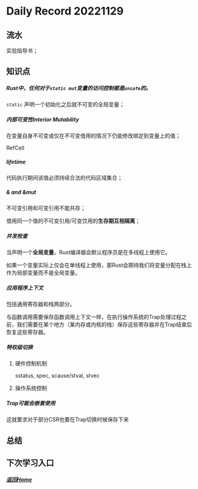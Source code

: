 
Daily Record 20221129
=====================

## 流水

实验指导书；



## 知识点

##### Rust中，任何对于`static mut`变量的访问控制都是`unsafe`的。

`static` 声明一个初始化之后就不可变的全局变量；

##### 内部可变性Interior Mutability

在变量自身不可变或仅在不可变借用的情况下仍能修改绑定到变量上的值；

RefCell

##### lifetime

代码执行期间该值必须持续合法的代码区域集合；

##### & and &mut

不可变引用和可变引用不能共存；

借用同一个值的不可变引用/可变饮用的**生存期互相隔离**；

##### 并发检查

当声明一个**全局变量**，Rust编译器会默认程序员是在多线程上使用它。

如果一个变量实际上仅会在单线程上使用，那Rust会期待我们将变量分配在栈上作为局部变量而不是全局变量。

##### 应用程序上下文

包括通用寄存器和栈两部分。

与函数调用需要保存函数调用上下文一样，在执行操作系统的Trap处理过程之前，我们需要在某个地方（某内存或内核的栈）保存这些寄存器并在Trap结束后恢复这些寄存器。

##### 特权级切换

1. 硬件控制机制

   sstatus, spec, scause/stval, stvec

2. 操作系统控制

##### Trap可能会嵌套使用

这就要求对于部分CSR也要在Trap切换时候保存下来

## 总结



## 下次学习入口



##### [返回Home](../../../README.md)


